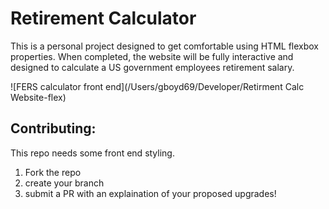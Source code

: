 # Retirement Calculator
This is a personal project designed to get comfortable using HTML flexbox properties.
When completed, the website will be fully interactive and designed to calculate a US government employees retirement salary.

![FERS calculator front end](/Users/gboyd69/Developer/Retirment Calc Website-flex)

## Contributing:
This repo needs some front end styling.
1.  Fork the repo
2.  create your branch
3.  submit a PR with an explaination of your proposed upgrades!
